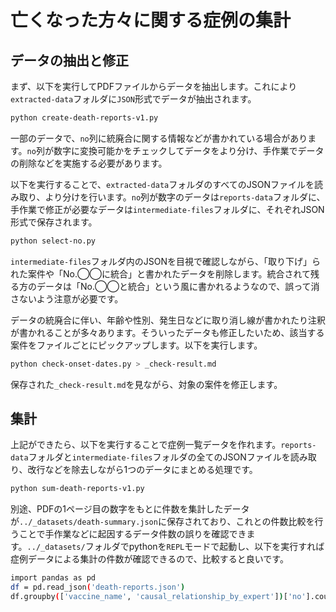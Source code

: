 # 亡くなった方々に関する症例の集計

## データの抽出と修正

まず、以下を実行してPDFファイルからデータを抽出します。これにより`extracted-data`フォルダに`JSON`形式でデータが抽出されます。

```sh
python create-death-reports-v1.py
```

一部のデータで、`no`列に統廃合に関する情報などが書かれている場合があります。`no`列が数字に変換可能かをチェックしてデータをより分け、手作業でデータの削除などを実施する必要があります。

以下を実行することで、`extracted-data`フォルダのすべてのJSONファイルを読み取り、より分けを行います。`no`列が数字のデータは`reports-data`フォルダに、手作業で修正が必要なデータは`intermediate-files`フォルダに、それぞれJSON形式で保存されます。

```sh
python select-no.py
```

`intermediate-files`フォルダ内のJSONを目視で確認しながら、「取り下げ」られた案件や「No.◯◯に統合」と書かれたデータを削除します。統合されて残る方のデータは「No.◯◯と統合」という風に書かれるようなので、誤って消さないよう注意が必要です。

データの統廃合に伴い、年齢や性別、発生日などに取り消し線が書かれたり注釈が書かれることが多々あります。そういったデータも修正したいため、該当する案件をファイルごとにピックアップします。以下を実行します。

```sh
python check-onset-dates.py > _check-result.md
```

保存された`_check-result.md`を見ながら、対象の案件を修正します。

## 集計

上記ができたら、以下を実行することで症例一覧データを作れます。`reports-data`フォルダと`intermediate-files`フォルダの全てのJSONファイルを読み取り、改行などを除去しながら1つのデータにまとめる処理です。

```sh
python sum-death-reports-v1.py
```

別途、PDFの1ページ目の数字をもとに件数を集計したデータが`../_datasets/death-summary.json`に保存されており、これとの件数比較を行うことで手作業などに起因するデータ件数の誤りを確認できます。`../_datasets/`フォルダでpythonを`REPL`モードで起動し、以下を実行すれば症例データによる集計の件数が確認できるので、比較すると良いです。

```sh
import pandas as pd
df = pd.read_json('death-reports.json')
df.groupby(['vaccine_name', 'causal_relationship_by_expert'])['no'].count()
```
